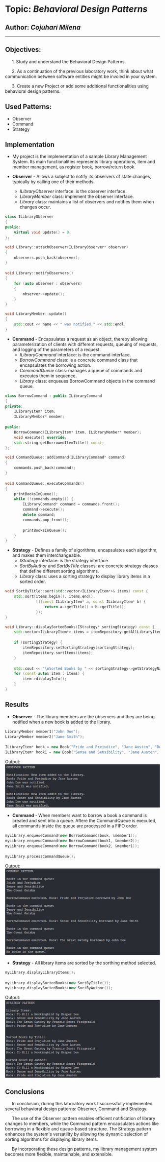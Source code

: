 # Topic: *Behavioral Design Patterns*
## Author: *Cojuhari Milena*
------
## Objectives:

&ensp; &ensp; 1. Study and understand the Behavioral Design Patterns.

&ensp; &ensp; 2. As a continuation of the previous laboratory work, think about what communication between software entities might be involed in your system.

&ensp; &ensp; 3. Create a new Project or add some additional functionalities using behavioral design patterns.

## Used Patterns: 

* Observer
* Command
* Strategy

## Implementation

* My project is the implementation of a sample Library Management System. Its main functionalities represents library operations, item and member management, as register book, borrow/return book. 

* __Observer__ -  Allows a subject to notify its observers of state changes, typically by calling one of their methods.
    * *ILibraryObserver* interface: is the observer interface.
    * *LibraryMember* class: implement the observer interface.
    * *Library* class: maintains a list of observers and notifies them when changes occur.
```cpp
class ILibraryObserver 
{
public:
    virtual void update() = 0;
};
```
```cpp
void Library::attachObserver(ILibraryObserver* observer) 
{
    observers.push_back(observer);
}

void Library::notifyObservers() 
{
    for (auto observer : observers) 
    {
        observer->update();
    }
}
```
```cpp
void LibraryMember::update() 
{
    std::cout << name << " was notified." << std::endl;
}
```

* __Command__ -  Encapsulates a request as an object, thereby allowing parameterization of clients with different requests, queuing of requests, and logging of the parameters of a request.
    * *ILibraryCommand* interface:  is the command interface.
    * *BorrowCommand* class: is a concrete command class that encapsulates the borrowing action.
    * *CommandQueue* class: manages a queue of commands and executes them in sequence.
    * *Library* class: enqueues BorrowCommand objects in the command queue.
```cpp
class BorrowCommand : public ILibraryCommand 
{
private:
    ILibraryItem* item;
    ILibraryMember* member;

public:
    BorrowCommand(ILibraryItem* item, ILibraryMember* member);
    void execute() override;
    std::string getBorrowedItemTitle() const;
};
```
```cpp
void CommandQueue::addCommand(ILibraryCommand* command) 
{
    commands.push_back(command);
}

void CommandQueue::executeCommands() 
{
    printBooksInQueue();
    while (!commands.empty()) {
        ILibraryCommand* command = commands.front();
        command->execute();
        delete command;
        commands.pop_front();

        printBooksInQueue();
    }
}
```

* __Strategy__ - Defines a family of algorithms, encapsulates each algorithm, and makes them interchangeable. 
    * *IStrategy* interface: is the strategy interface.
    * *SortByAuthor* and *SortByTitle* classes: are concrete strategy classes that define different sorting algorithms.
    * *Library* class: uses a sorting strategy to display library items in a sorted order.
```cpp
void SortByTitle::sort(std::vector<ILibraryItem*>& items) const {
    std::sort(items.begin(), items.end(),
              [](const ILibraryItem* a, const ILibraryItem* b) {
                  return a->getTitle() < b->getTitle();
              });
}
```
```cpp
void Library::displaySortedBooks(IStrategy* sortingStrategy) const {
    std::vector<ILibraryItem*> items = itemRepository.getAllLibraryItems();

    if (sortingStrategy) {
        itemRepository.setSortingStrategy(sortingStrategy);
        itemRepository.sortItems(items);
    }

    std::cout << "\nSorted Books by " << sortingStrategy->getStrategyName() << ":" << std::endl;
    for (const auto& item : items) {
        item->displayInfo();
    }
}
```

## Results
* __Observer__ - The library members are the observers and they are being notified when a new book is added to the library.
```cpp
LibraryMember member1("John Doe");
LibraryMember member2("Jane Smith");

ILibraryItem* book = new Book("Pride and Prejudice", "Jane Austen", "December-31-2002");
ILibraryItem* book1 = new Book("Sense and Sensibility", "Jane Austen", "April-29-2003");
```
Output:
![Alt text](Assets/image.png)

* __Command__ - When members want to borrow a book a command is created and sent into a queue. Aftere the CommandQueue is executed, all commands inside the queue are processed in a FIFO order.
```cpp
myLibrary.enqueueCommand(new BorrowCommand(book, &member1));
myLibrary.enqueueCommand(new BorrowCommand(book1, &member2));
myLibrary.enqueueCommand(new BorrowCommand(book2, &member1));

myLibrary.processCommandQueue();
```
Output:
![Alt text](Assets/image-1.png)

* __Strategy__ - All library items are sorted by the sorthing method selected.
```cpp
myLibrary.displayLibraryItems();

myLibrary.displaySortedBooks(new SortByTitle());
myLibrary.displaySortedBooks(new SortByAuthor());
```
Output:
![Alt text](Assets/image-2.png)

## Conclusions
&ensp; &ensp; In conclusion, during this laboratory work I successfully implemented several behavioral design patterns: Observer, Command and Strategy.

&ensp; &ensp; The use of the Observer pattern enables efficient notification of library changes to members, while the Command pattern encapsulates actions like borrowing in a flexible and queue-based structure. The Strategy pattern enhances the system's versatility by allowing the dynamic selection of sorting algorithms for displaying library items.

&ensp; &ensp; By incorporating these design patterns, my library management system becomes more flexible, maintainable, and extensible.